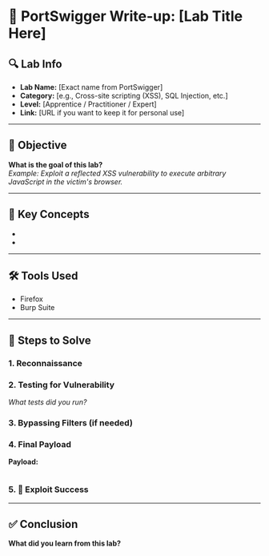 # 🧾 PortSwigger Write-up: [Lab Title Here]

## 🔍 Lab Info
- **Lab Name:** [Exact name from PortSwigger]
- **Category:** [e.g., Cross-site scripting (XSS), SQL Injection, etc.]
- **Level:** [Apprentice / Practitioner / Expert]
- **Link:** [URL if you want to keep it for personal use]

---

## 🎯 Objective
**What is the goal of this lab?**  
_Example: Exploit a reflected XSS vulnerability to execute arbitrary JavaScript in the victim's browser._

---

## 🧠 Key Concepts
- 
- 

---

## 🛠️ Tools Used
- Firefox
- Burp Suite

---

## 🧪 Steps to Solve

### 1. Reconnaissance


### 2. Testing for Vulnerability
_What tests did you run?_  


### 3. Bypassing Filters (if needed)


### 4. Final Payload
**Payload:**  
```TEXT

```

### 5. 🧨 Exploit Success




---

## ✅ Conclusion

**What did you learn from this lab?**
